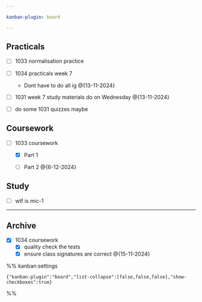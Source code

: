 ```yaml
---

kanban-plugin: board

---
```


## Practicals

- [ ] 1033 normalisation practice
- [ ] 1034 practicals week 7
	- Dont have to do all ig @{13-11-2024}
- [ ] 1031 week 7 study materials do on Wednesday @{13-11-2024}
- [ ] do some 1031 quizzes maybe


## Coursework

- [ ] 1033 coursework
	- [x] Part 1
	- [ ] Part 2 @{6-12-2024}


## Study

- [ ] wtf is mic-1


***

## Archive

- [x] 1034 coursework
	- [x] quality check the tests
	- [x] ensure class signatures are correct @{15-11-2024}

%% kanban:settings
```
{"kanban-plugin":"board","list-collapse":[false,false,false],"show-checkboxes":true}
```
%%